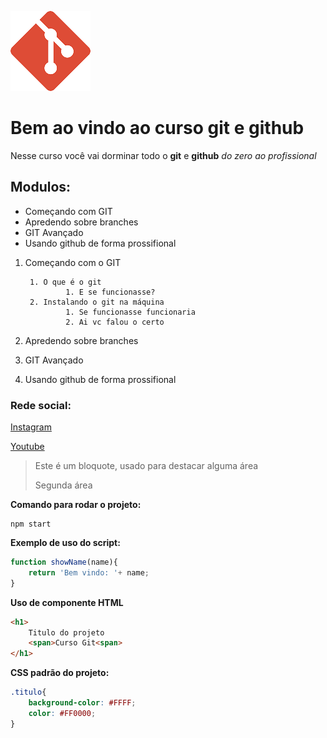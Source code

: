 ![logo do git](./5847f981cef1014c0b5e48b4.png)
# Bem ao vindo ao curso git e github
Nesse curso você vai dorminar todo o **git** e **github** _do zero ao profissional_

## Modulos:
* Começando com GIT
* Apredendo sobre branches
* GIT Avançado
* Usando github de forma prossifional

1. Começando com o GIT

        1. O que é o git
                1. E se funcionasse?
        2. Instalando o git na máquina
                1. Se funcionasse funcionaria
                2. Ai vc falou o certo

2. Apredendo sobre branches
3. GIT Avançado 
4. Usando github de forma prossifional

### Rede social:
[Instagram](https://instagram.com/inovector3d)

[Youtube](https://youtube.com)

>Este é um bloquote, usado para destacar alguma área
>
> Segunda área



**Comando para rodar o projeto:**
```
npm start
```

**Exemplo de uso do script:**
```js
function showName(name){
    return 'Bem vindo: '+ name;
}
```

**Uso de componente HTML**
```html
<h1>
    Titulo do projeto
    <span>Curso Git<span>
</h1>
```

**CSS padrão do projeto:**
```css
.titulo{
    background-color: #FFFF;
    color: #FF0000;
}
```



